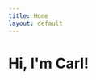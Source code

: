 ```yaml
---
title: Home
layout: default
---
```


# Hi, I'm Carl! <!--Header in Markdown-->

<!--
Content is written in [Markdown](https://learnxinyminutes.com/docs/markdown/). Plain text format allows you to focus on your **content**.

You can use HTML elements in Markdown, such as the comment element, and they won't be affected by a markdown parser. However, if you create an HTML element in your markdown file, you cannot use markdown syntax within that element's contents.
-->

